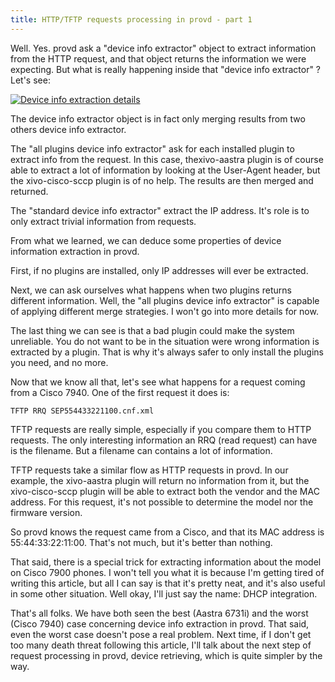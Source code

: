 ```yaml
---
title: HTTP/TFTP requests processing in provd - part 1
---
```


Well. Yes. provd ask a "device info extractor" object to extract
information from the HTTP request, and that object returns the
information we were expecting. But what is really happening inside that
"device info extractor" ? Let's see:

[![Device info extraction
details](/images/blog/provd/provd-dev-info-extraction-details_m.jpg "Device info extraction details, fév. 2012")](/images/blog/provd/provd-dev-info-extraction-details.png "Device info extraction details")

The device info extractor object is in fact only merging results from
two others device info extractor.

The "all plugins device info extractor" ask for each installed plugin to
extract info from the request. In this case, thexivo-aastra plugin is of
course able to extract a lot of information by looking at the User-Agent
header, but the xivo-cisco-sccp plugin is of no help. The results are
then merged and returned.

The "standard device info extractor" extract the IP address. It's role
is to only extract trivial information from requests.

From what we learned, we can deduce some properties of device
information extraction in provd.

First, if no plugins are installed, only IP addresses will ever be
extracted.

Next, we can ask ourselves what happens when two plugins returns
different information. Well, the "all plugins device info extractor" is
capable of applying different merge strategies. I won't go into more
details for now.

The last thing we can see is that a bad plugin could make the system
unreliable. You do not want to be in the situation were wrong
information is extracted by a plugin. That is why it's always safer to
only install the plugins you need, and no more.

Now that we know all that, let's see what happens for a request coming
from a Cisco 7940. One of the first request it does is:

~~~
TFTP RRQ SEP554433221100.cnf.xml
~~~


TFTP requests are really simple, especially if you compare them to HTTP
requests. The only interesting information an RRQ (read request) can
have is the filename. But a filename can contains a lot of information.

TFTP requests take a similar flow as HTTP requests in provd. In our
example, the xivo-aastra plugin will return no information from it, but
the xivo-cisco-sccp plugin will be able to extract both the vendor and
the MAC address. For this request, it's not possible to determine the
model nor the firmware version.

So provd knows the request came from a Cisco, and that its MAC address
is 55:44:33:22:11:00. That's not much, but it's better than nothing.

That said, there is a special trick for extracting information about the
model on Cisco 7900 phones. I won't tell you what it is because I'm
getting tired of writing this article, but all I can say is that it's
pretty neat, and it's also useful in some other situation. Well okay,
I'll just say the name: DHCP integration.

That's all folks. We have both seen the best (Aastra 6731i) and the
worst (Cisco 7940) case concerning device info extraction in provd. That
said, even the worst case doesn't pose a real problem. Next time, if I
don't get too many death threat following this article, I'll talk about
the next step of request processing in provd, device retrieving, which
is quite simpler by the way.
